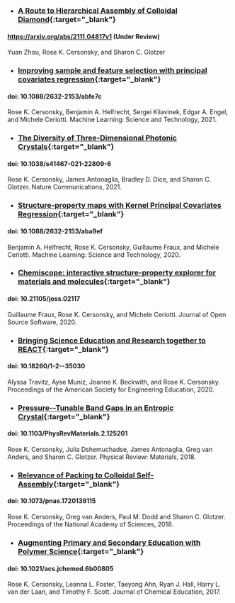 * ### [A Route to Hierarchical Assembly of Colloidal Diamond](https://arxiv.org/abs/2111.04817v1){:target="_blank"}
#### https://arxiv.org/abs/2111.04817v1 (Under Review)
Yuan Zhou, Rose K. Cersonsky, and Sharon C. Glotzer

* ### [Improving sample and feature selection with principal covariates regression](https://iopscience.iop.org/article/10.1088/2632-2153/abfe7c){:target="_blank"}
#### doi: 10.1088/2632-2153/abfe7c
Rose K. Cersonsky, Benjamin A. Helfrecht, Sergei Kliavinek, Edgar A. Engel, and Michele Ceriotti. Machine Learning: Science and Technology, 2021.

* ### [The Diversity of Three-Dimensional Photonic Crystals](https://www.nature.com/articles/s41467-021-22809-6){:target="_blank"}
#### doi: 10.1038/s41467-021-22809-6
Rose K. Cersonsky, James Antonaglia, Bradley D. Dice, and Sharon C. Glotzer. Nature Communications, 2021.

* ### [Structure-property maps with Kernel Principal Covariates Regression](https://iopscience.iop.org/article/10.1088/2632-2153/aba9ef){:target="_blank"}
#### doi: 10.1088/2632-2153/aba9ef
Benjamin A. Helfrecht, Rose K. Cersonsky, Guillaume Fraux, and Michele Ceriotti. Machine Learning: Science and Technology, 2020.

* ### [Chemiscope: interactive structure-property explorer for materials and molecules](https://doi.org/10.21105/joss.02117){:target="_blank"}
#### doi: 10.21105/joss.02117
Guillaume Fraux, Rose K. Cersonsky, and Michele Ceriotti. Journal of Open Source Software, 2020.

* ### [Bringing Science Education and Research together to REACT](https://peer.asee.org/35030){:target="_blank"}
#### doi: 10.18260/1-2--35030
Alyssa Travitz, Ayse Muniz, Joanne K. Beckwith, and  Rose K. Cersonsky. Proceedings of the American Society for Engineering Education, 2020.

* ### [Pressure--Tunable Band Gaps in an Entropic Crystal](https://journals.aps.org/prmaterials/abstract/10.1103/PhysRevMaterials.2.125201){:target="_blank"}
#### doi: 10.1103/PhysRevMaterials.2.125201
Rose K. Cersonsky, Julia Dshemuchadse, James Antonaglia, Greg van Anders, and Sharon C. Glotzer. Physical Review: Materials, 2018.

* ### [Relevance of Packing to Colloidal Self-Assembly](https://www.pnas.org/content/115/7/1439){:target="_blank"}
#### doi: 10.1073/pnas.1720139115
Rose K. Cersonsky, Greg van Anders, Paul M. Dodd and Sharon C. Glotzer. Proceedings of the National Academy of Sciences, 2018.

* ### [Augmenting Primary and Secondary Education with Polymer Science](http://pubs.acs.org/doi/10.1021/acs.jchemed.6b00805){:target="_blank"}
#### doi: 10.1021/acs.jchemed.6b00805
Rose K. Cersonsky, Leanna L. Foster, Taeyong Ahn, Ryan J. Hall, Harry L. van der Laan, and Timothy F. Scott. Journal of Chemical Education, 2017.
